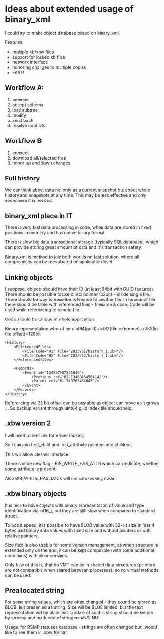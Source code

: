 # Ideas about extended usage of binary_xml

I could try to make object database based on binary_xml.

Features:

- multiple xb/xbw files
- support for locked xb files
- network interface
- mirroring changes to multiple copies
- FAST!

## Workflow A:

1. connect
2. accept schema
3. load subtree
4. modify
5. send back
6. resolve conflicts

## Workflow B:

1. connect
2. download all/selected files
3. mirror up and down changes


## Full history

We can think about data not only as a current snapshot but about whole history and snapshots at any time. This may be less effective and only sometimes it is needed.




## binary_xml place in IT

There is very fast data processing in code, when data are stored in fixed positions in memory and has native binary format.

There is slow big data transactional storage (typically SQL database), which can provide storing great amount of data and it's transaction safety.

Binary_xml is method to join both worlds on fast solution, where all compromises can be reevaluated on application level.

## Linking objects

I suppose, objects should have their ID (at least 64bit with GUID features).
There should be possible to use direct pointer (32bit) - inside single file.
There should be way to describe reference to another file.
In header of file there should be table with referenced files - filename & code.
Code will be used while referencing to remote file.

Code should be Unique in whole application.

Binary representation whould be uint64(guid)+int32(file reference)+int32(in file offset)=128bit.

    <History>
        <ReferencedFiles>
            <File Code="H1" File="2023/01/history_1.xbw"/>
            <File Code="H2" File="2023/02/history_1.xbw"/>
        </ReferencedFiles>

        <Records>
            <Event id="134567987541646">
                <Previous ref="H2-13468764564142"/>
                <Parent ref="H1-749765464645"/>
            </Event>
        </Records>
    </History>

Referencing via 32 bit offset can be unstable as object can move as it grows ...
So backup variant through uint64 guid index file should help.

## .xbw version 2

I will need parent link for easier locking.

So I can join first_child and first_attribute pointers into children.

This will allow cleaner interface.

There can be new flag - BIN_WRITE_HAS_ATTR which can indicate, whether some attribute is present.

Also BIN_WRITE_HAS_LOCK will indicate locking node.


## .xbw binary objects

It is nice to have objects with binary representation of value and type identification via int16\_t, but they are still slow when compared to standard struct.

To boost speed, it is possible to have BLOB value with 32-bit size in first 4 bytes and binary data values with fixed size and without pointers or with relative pointers.

Size field is also usable for some version management, as when structure is extended only on the end, it can be kept compatible (with some additional conditions) with older versions.

Only flaw of this is, that no VMT can be in shared data structures (pointers are not compatible when shared between processes), so no virtual methods can be used.


## Preallocated string

For some string values, which are often changed - they cound be stored as BLOB, but presented as string. Size will be BLOB limited, but the text representation will by plain text. Update of such a string should be simple by strncpy and mark end of string as ANSI.NUL

Usage: for RSMP statuses database - strings are often changed but I would like to see them in .xbw format
